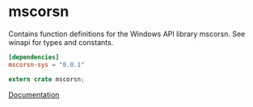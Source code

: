 # mscorsn #
Contains function definitions for the Windows API library mscorsn. See winapi for types and constants.

```toml
[dependencies]
mscorsn-sys = "0.0.1"
```

```rust
extern crate mscorsn;
```

[Documentation](https://retep998.github.io/doc/mscorsn/)
